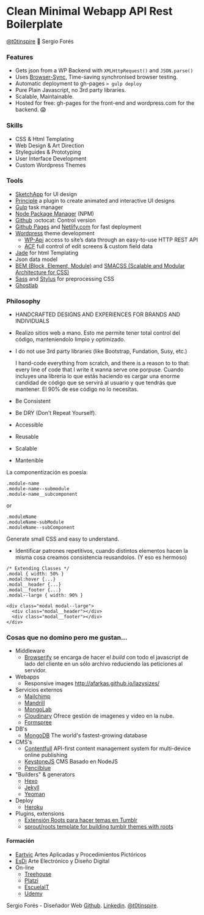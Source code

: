 # Clean Minimal Webapp API Rest  Boilerplate
[@t0tinspire](https://twitter.com/t0tinspire/) :ear_of_rice: Sergio Forés

### Features
- Gets json from a WP Backend with `XMLHttpRequest()` and `JSON.parse()`
- Uses [Browser-Sync](http://www.browsersync.io/), Time-saving synchronised browser testing.
- Automatic deployment to gh-pages `> gulp deploy`
- Pure Plain Javascript, no 3rd party libraries.
- Scalable, Maintainable.
- Hosted for free: gh-pages for the front-end and wordpress.com for the backend. :scream:

### Skills
  - CSS & Html Templating
  - Web Design & Art Direction
  - Styleguides & Prototyping
  - User Interface Development
  - Custom Wordpress Themes


### Tools
  - [SketchApp](http://bohemiancoding.com/sketch/) for UI design
  - [Principle](http://principleformac.com/) a plugin to create animated and interactive UI designs
  - [Gulp](http://gulpjs.com/) task manager
  - [Node Package Manager](https://www.npmjs.com/) (NPM)
  - [Github](https://github.com/) :octocat: Control version
  - [Github Pages](https://pages.github.com/) and [Netlify.com](Netlify.com) for fast deployment
  - [Wordpress](http://wordpress.org) theme development
    - [WP-Api](http://wp-api.org/) access to site’s data through an easy-to-use HTTP REST API
    - [ACF](http://www.advancedcustomfields.com/) full control of edit screens & custom field data
  - [Jade](http://jade-lang.com/) for html Templating
  - Json data model
  - [BEM (Block, Element, Module)](https://en.bem.info/) and [SMACSS (Scalable and Modular Architecture for CSS)](https://smacss.com/)
  - [Sass](http://sass-lang.com/) and [Stylus](https://learnboost.github.io/stylus/) for preprocessing CSS
  - [Ghostlab](http://feedback.vanamco.com/knowledgebase)


### Philosophy

- HANDCRAFTED DESIGNS AND EXPERIENCES FOR BRANDS AND INDIVIDUALS

- Realizo sitios web a mano. Esto me permite tener total control del código, manteniendolo limpio y optimizado.

- I do not use 3rd party libraries (like Bootstrap, Fundation, Susy, etc.)

  I hand-code everything from scratch, and there is a reason to to that: every line of code that I write it wanna serve one porpuse. Cuando incluyes una librería lo que estás haciendo es cargar una enorme candidad de código que se servirá al usuario y que tendrás que mantener. El 90% de ese código no lo necesitas.

- Be Consistent
- Be DRY (Don't Repeat Yourself).
- Accessible
- Reusable
- Scalable
- Mantenible

La componentización es poesía:

```
.module-name
.module-name--submodule
.module-name__subcomponent
```
or
```
.moduleName
.moduleName-subModule
.moduleName--subComponent
```
Generate small CSS and easy to understand.
- Identificar patrones repetitivos, cuando distintos elementos hacen la misma cosa creamos consistencia reusandolos. (Y eso es hermoso)

```
/* Extending Classes */
.modal { width: 50% }
.modal:hover {...}
.modal__header {...}
.modal__footer {...}
.modal--large { width: 90% }

<div class="modal modal--large">
  <div class="modal__header"></div>
  <div class="modal__footer"></div>
</div>
```

### Cosas que no domino pero me gustan...
- Middleware
  - [Browserify](http://browserify.org/) se encarga de hacer el *build* con todo el javascript de lado del cliente en un sólo archivo reduciendo las peticiones al servidor.
- Webapps
  - Responsive images http://afarkas.github.io/lazysizes/
- Servicios externos
  - [Mailchimp](http://mailchimp.com/)
  - [Mandrill](https://mandrill.com/)
  - [MongoLab](https://mongolab.com/)
  - [Cloudinary](http://cloudinary.com/) Ofrece gestión de imagenes y video en la nube.
  - [Formspree](http://formspree.io)
- DB's
  - [MongoDB](https://www.mongodb.org/) The world's fastest-growing database
- CMS's
  - [Contentfull](https://www.contentful.com) API-first content management system for multi-device online publishing
  - [KeystoneJS](http://keystonejs.com) CMS Basado en NodeJS
  - [Pencilblue](https://pencilblue.org/)
- "Builders" & generators
  - [Hexo](https://hexo.io/)
  - [Jekyll](http://jekyllrb.com/)
  - [Yeoman](http://yeoman.io/)
- Deploy
  - [Heroku](https://www.heroku.com)
- Plugins, extensions
  - [Extensión Roots para hacer temas en Tumblr](https://github.com/carrot/roots-tumblr)
  - [sprout/roots template for building tumblr themes with roots](https://github.com/carrot/sprout-roots-tumblr)

#### Formación
- [Eartvic](http://www.eartvic.net/) Artes Aplicadas y Procedimientos Pictóricos
- [EsDi](http://www.esdi.es/) Arte Electrónico y Diseño Digital
- On-line
  - [Treehouse](https://teamtreehouse.com)
  - [Platzi](https://courses.platzi.com/)
  - [EscuelaIT](http://escuela.it/)
  - [Udemy](https://www.udemy.com/courses/)

Sergio Forés - Diseñador Web
[Github](https://github.com/t0t/).
[Linkedin](https://www.linkedin.com/in/sergiofores/).
[@t0tinspire](https://twitter.com/t0tinspire/).
